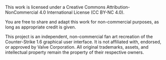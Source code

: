 This work is licensed under a Creative Commons Attribution-NonCommercial 4.0 
International License (CC BY-NC 4.0). 

You are free to share and adapt this work for non-commercial purposes, 
as long as appropriate credit is given.  

This project is an independent, non-commercial fan art recreation of the 
Counter-Strike 1.6 graphical user interface. It is not affiliated with, 
endorsed, or approved by Valve Corporation. All original trademarks, assets, 
and intellectual property remain the property of their respective owners.